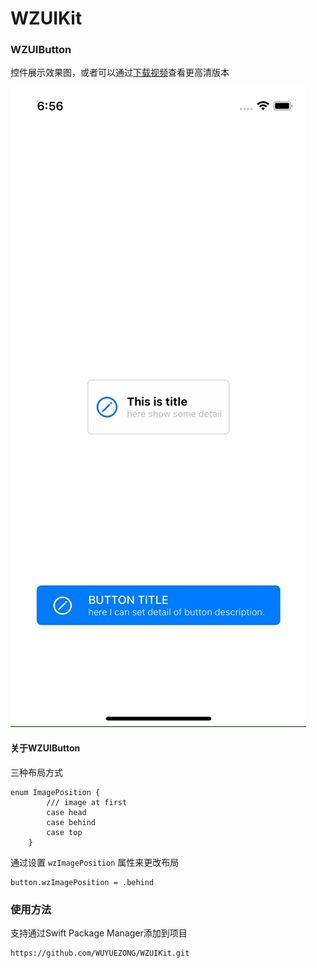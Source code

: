 # WZUIKit
 
 
### WZUIButton
控件展示效果图，或者可以通过[下载视频](https://github.com/WUYUEZONG/WZUIKit/blob/main/Example/ExampleResource/example.mp4)查看更高清版本

![WZUIButton](https://github.com/WUYUEZONG/WZUIKit/blob/main/Example/ExampleResource/example.gif)

#### 关于WZUIButton

三种布局方式

```
enum ImagePosition {
        /// image at first
        case head
        case behind
        case top
    }
```

通过设置 `wzImagePosition` 属性来更改布局
```
button.wzImagePosition = .behind
```


### 使用方法

支持通过Swift Package Manager添加到项目

```
https://github.com/WUYUEZONG/WZUIKit.git
```
